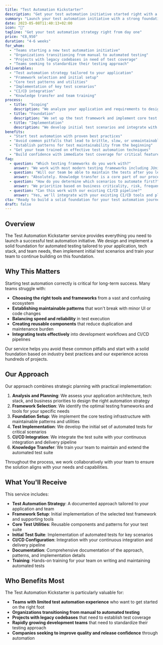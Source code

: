 ```yaml
---
title: "Test Automation Kickstarter"
description: "Get your test automation initiative started right with a solid foundation for maintainable, efficient, and effective automated tests"
summary: "Launch your test automation initiative with a strong foundation that sets your team up for long-term success"
date: 2023-05-08T11:40:13+02:00
icon: "🧩"
tagline: "Get your test automation strategy right from day one"
price: "€8,950"
duration: "4-6 weeks"
for_whom:
  - "Teams starting a new test automation initiative"
  - "Organizations transitioning from manual to automated testing"
  - "Projects with legacy codebases in need of test coverage"
  - "Teams seeking to standardize their testing approach"
deliverables:
  - "Test automation strategy tailored to your application"
  - "Framework selection and initial setup"
  - "Core test patterns and utilities"
  - "Implementation of key test scenarios"
  - "CI/CD integration"
  - "Knowledge transfer and team training"
process:
  - title: "Scoping"
    description: "We analyze your application and requirements to design the right automation approach."
  - title: "Foundation"
    description: "We set up the test framework and implement core test patterns and utilities."
  - title: "Implementation"
    description: "We develop initial test scenarios and integrate with your CI/CD pipeline."
benefits:
  - "Start test automation with proven best practices"
  - "Avoid common pitfalls that lead to brittle, slow, or unmaintainable tests"
  - "Establish patterns for test maintainability from the beginning"
  - "Get your team trained on effective test automation techniques"
  - "Build confidence with immediate test coverage for critical features"
faq:
  - question: "Which testing frameworks do you work with?"
    answer: "We work with most modern testing frameworks including JUnit, TestNG, pytest, Jest, Cypress, Playwright, and many others. Our recommendations will be based on your specific tech stack and needs."
  - question: "Will our team be able to maintain the tests after you leave?"
    answer: "Absolutely. Knowledge transfer is a core part of our process. We provide thorough documentation, pair programming sessions, and training to ensure your team is comfortable maintaining and extending the test suite."
  - question: "How do you determine which scenarios to automate first?"
    answer: "We prioritize based on business criticality, risk, frequency of execution, and complexity. We'll work with your team to identify the most valuable scenarios to automate within the engagement timeframe."
  - question: "Can this work with our existing CI/CD pipeline?"
    answer: "Yes, we'll integrate with your existing CI/CD tools and platforms. If you don't have CI/CD set up yet, we can recommend and help implement a suitable solution."
cta: "Ready to build a solid foundation for your test automation journey?"
draft: false
---
```


## Overview

The Test Automation Kickstarter service provides everything you need to launch a successful test automation initiative. We design and implement a solid foundation for automated testing tailored to your application, tech stack, and team needs, then implement initial test scenarios and train your team to continue building on this foundation.

## Why This Matters

Starting test automation correctly is critical for long-term success. Many teams struggle with:

- **Choosing the right tools and frameworks** from a vast and confusing ecosystem
- **Establishing maintainable patterns** that won't break with minor UI or code changes
- **Balancing speed and reliability** in test execution
- **Creating reusable components** that reduce duplication and maintenance burden
- **Integrating tests effectively** into development workflows and CI/CD pipelines

Our service helps you avoid these common pitfalls and start with a solid foundation based on industry best practices and our experience across hundreds of projects.

## Our Approach

Our approach combines strategic planning with practical implementation:

1. **Analysis and Planning**: We assess your application architecture, tech stack, and business priorities to design the right automation strategy
2. **Framework Selection**: We identify the optimal testing frameworks and tools for your specific needs
3. **Foundation Setup**: We implement the core testing infrastructure with maintainable patterns and utilities
4. **Test Implementation**: We develop the initial set of automated tests for critical scenarios
5. **CI/CD Integration**: We integrate the test suite with your continuous integration and delivery pipeline
6. **Knowledge Transfer**: We train your team to maintain and extend the automated test suite

Throughout the process, we work collaboratively with your team to ensure the solution aligns with your needs and capabilities.

## What You'll Receive

This service includes:

- **Test Automation Strategy**: A documented approach tailored to your application and team
- **Framework Setup**: Initial implementation of the selected test framework and supporting tools
- **Core Test Utilities**: Reusable components and patterns for your test suite
- **Initial Test Suite**: Implementation of automated tests for key scenarios
- **CI/CD Configuration**: Integration with your continuous integration and delivery pipeline
- **Documentation**: Comprehensive documentation of the approach, patterns, and implementation details
- **Training**: Hands-on training for your team on writing and maintaining automated tests

## Who Benefits Most

The Test Automation Kickstarter is particularly valuable for:

- **Teams with limited test automation experience** who want to get started on the right foot
- **Organizations transitioning from manual to automated testing**
- **Projects with legacy codebases** that need to establish test coverage
- **Rapidly growing development teams** that need to standardize their testing approach
- **Companies seeking to improve quality and release confidence** through automation